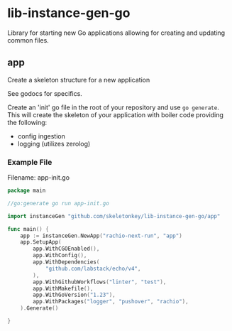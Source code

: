 # lib-instance-gen-go

Library for starting new Go applications allowing for creating and updating common files.

## app

Create a skeleton structure for a new application

See godocs for specifics.

Create an 'init' go file in the root of your repository and use `go generate`.
This will create the skeleton of your application with boiler code providing the following:

 * config ingestion
 * logging (utilizes zerolog)

### Example File

Filename: app-init.go

```go
package main

//go:generate go run app-init.go

import instanceGen "github.com/skeletonkey/lib-instance-gen-go/app"

func main() {
    app := instanceGen.NewApp("rachio-next-run", "app")
    app.SetupApp(
        app.WithCGOEnabled(),
        app.WithConfig(),
        app.WithDependencies(
            "github.com/labstack/echo/v4",
        ),
        app.WithGithubWorkflows("linter", "test"),
        app.WithMakefile(),
        app.WithGoVersion("1.23"),
        app.WithPackages("logger", "pushover", "rachio"),
    ).Generate()

}
```
